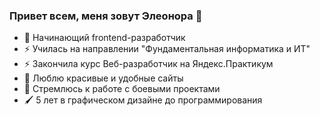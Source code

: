 ### Привет всем, меня зовут Элеонора 👋



- 💫 Начинающий frontend-разработчик 
- ⚡ Училась на направлении "Фундаментальная информатика и ИТ"
- ⚡ Закончила курс Веб-разработчик на Яндекс.Практикум  
- 💖 Люблю красивые и удобные сайты
- 💬 Стремлюсь к работе с боевыми проектами
- 🖌️ 5 лет в графическом дизайне до программирования 
